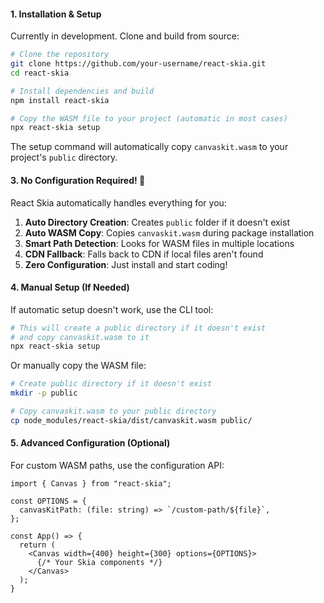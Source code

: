 #### 1. Installation & Setup

Currently in development. Clone and build from source:

```bash
# Clone the repository
git clone https://github.com/your-username/react-skia.git
cd react-skia

# Install dependencies and build
npm install react-skia

# Copy the WASM file to your project (automatic in most cases)
npx react-skia setup
```

The setup command will automatically copy `canvaskit.wasm` to your project's `public` directory.

#### 3. No Configuration Required! 🎉

React Skia automatically handles everything for you:

1. **Auto Directory Creation**: Creates `public` folder if it doesn't exist
2. **Auto WASM Copy**: Copies `canvaskit.wasm` during package installation
3. **Smart Path Detection**: Looks for WASM files in multiple locations
4. **CDN Fallback**: Falls back to CDN if local files aren't found
5. **Zero Configuration**: Just install and start coding!

#### 4. Manual Setup (If Needed)

If automatic setup doesn't work, use the CLI tool:

```bash
# This will create a public directory if it doesn't exist
# and copy canvaskit.wasm to it
npx react-skia setup
```

Or manually copy the WASM file:

```bash
# Create public directory if it doesn't exist
mkdir -p public

# Copy canvaskit.wasm to your public directory
cp node_modules/react-skia/dist/canvaskit.wasm public/
```

#### 5. Advanced Configuration (Optional)

For custom WASM paths, use the configuration API:

```tsx
import { Canvas } from "react-skia";

const OPTIONS = {
  canvasKitPath: (file: string) => `/custom-path/${file}`,
};

const App() => {
  return (
    <Canvas width={400} height={300} options={OPTIONS}>
      {/* Your Skia components */}
    </Canvas>
  );
}
```
